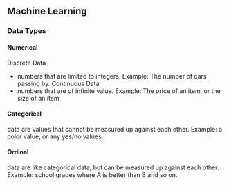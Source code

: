 ## Machine Learning

### Data Types
#### Numerical
Discrete Data
- numbers that are limited to integers. Example: The number of cars passing by.
Continuous Data
- numbers that are of infinite value. Example: The price of an item, or the size of an item
#### Categorical
data are values that cannot be measured up against each other. Example: a color value, or any yes/no values.
#### Ordinal
data are like categorical data, but can be measured up against each other. Example: school grades where A is better than B and so on.